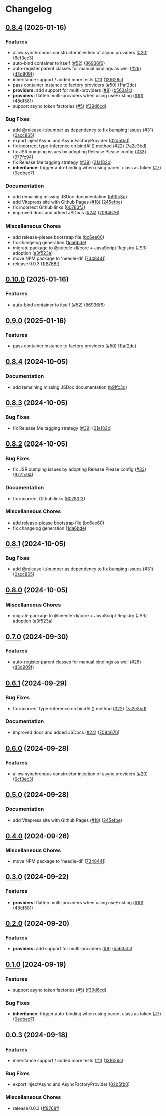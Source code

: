 # Changelog

## [0.8.4](https://github.com/needle-di/core/compare/v0.10.0...v0.8.4) (2025-01-16)


### Features

* allow synchronous constructor injection of async providers ([#20](https://github.com/needle-di/core/issues/20)) ([6cf3ec3](https://github.com/needle-di/core/commit/6cf3ec3eabd88f541d6714b56ca0b70ab5e779a2))
* auto-bind container to itself ([#52](https://github.com/needle-di/core/issues/52)) ([86936f6](https://github.com/needle-di/core/commit/86936f6459d92ffdd4efaa452f9cb1c129ec558b))
* auto-register parent classes for manual bindings as well ([#26](https://github.com/needle-di/core/issues/26)) ([d3d909f](https://github.com/needle-di/core/commit/d3d909fc603c74d4c81968d64545091b6bd7e437))
* inheritance support / added more tests ([#1](https://github.com/needle-di/core/issues/1)) ([13f626c](https://github.com/needle-di/core/commit/13f626ce3985f447e11f371ff476f5da2907f067))
* pass container instance to factory providers ([#50](https://github.com/needle-di/core/issues/50)) ([1faf2dc](https://github.com/needle-di/core/commit/1faf2dc025594ab913ec18afaa244ab99579b1eb))
* **providers:** add support for multi-providers ([#8](https://github.com/needle-di/core/issues/8)) ([b563a1c](https://github.com/needle-di/core/commit/b563a1c1fbc9d9e3adb487459d611655ad0c6a15))
* **providers:** flatten multi-providers when using useExisting ([#10](https://github.com/needle-di/core/issues/10)) ([48df581](https://github.com/needle-di/core/commit/48df581ec4901ecdd642cc7c64e527de71d1ec48))
* support async token factories ([#5](https://github.com/needle-di/core/issues/5)) ([f39d6cd](https://github.com/needle-di/core/commit/f39d6cd28d6fdb96664f82f084d9ed55405ece4b))


### Bug Fixes

* add @release-it/bumper as dependency to fix bumping issues ([#31](https://github.com/needle-di/core/issues/31)) ([0acc865](https://github.com/needle-di/core/commit/0acc865784d5137a242e728593ed4738f1a77955))
* export injectAsync and AsyncFactoryProvider ([02d5fb0](https://github.com/needle-di/core/commit/02d5fb07f6dd2b8bfa157cc438f8f3d9625c1630))
* fix incorrect type-inference on bindAll() method ([#22](https://github.com/needle-di/core/issues/22)) ([7a2e3bd](https://github.com/needle-di/core/commit/7a2e3bdf2b22d194cefb0dcd3d4b2ddb9589516b))
* fix JSR bumping issues by adopting Release Please config ([#33](https://github.com/needle-di/core/issues/33)) ([977fc94](https://github.com/needle-di/core/commit/977fc9457e91b1f2640e6e217973ad9684c82dc7))
* fix Release Me tagging strategy ([#39](https://github.com/needle-di/core/issues/39)) ([21a182b](https://github.com/needle-di/core/commit/21a182b7eef543fbcdcba056c841c4ccc528a7e8))
* **inheritance:** trigger auto-binding when using parent class as token ([#7](https://github.com/needle-di/core/issues/7)) ([0edbec7](https://github.com/needle-di/core/commit/0edbec733800c1919d0577e2bfcfa66d9bc14fb9))


### Documentation

* add remaining missing JSDoc documentation ([b9ffc3d](https://github.com/needle-di/core/commit/b9ffc3d51ab4ed6c24f7fae3b51b3907c2b0851f))
* add Vitepress site with Github Pages ([#18](https://github.com/needle-di/core/issues/18)) ([245efbe](https://github.com/needle-di/core/commit/245efbe4def6a1c0647cfc6c06c299968ad0eec9))
* fix incorrect Github links ([60783f3](https://github.com/needle-di/core/commit/60783f3f4800ca64c676c31bfebbf93c20a2123b))
* improved docs and added JSDocs ([#24](https://github.com/needle-di/core/issues/24)) ([7084676](https://github.com/needle-di/core/commit/708467639a60603b63cb7405ecaeaadaf2979562))


### Miscellaneous Chores

* add release-please bootstrap file ([bc6ee60](https://github.com/needle-di/core/commit/bc6ee6002697ba9c0255f3f800db9747456c927e))
* fix changelog generation ([1da6bde](https://github.com/needle-di/core/commit/1da6bde5247c08e9d472358e6dc70faad41f9772))
* migrate package to @needle-di/core + JavaScript Registry (JSR) adoption ([a3f523a](https://github.com/needle-di/core/commit/a3f523a05971343fd15faccdc012eec8e1e0f9c8))
* move NPM package to 'needle-di' ([7348441](https://github.com/needle-di/core/commit/7348441931179971dd41ac6583876faee3cfd241))
* release 0.0.3 ([1f8768f](https://github.com/needle-di/core/commit/1f8768faceceab651175433d20c853a03c404a3d))

## [0.10.0](https://github.com/needle-di/core/compare/v0.9.0...v0.10.0) (2025-01-16)


### Features

* auto-bind container to itself ([#52](https://github.com/needle-di/core/issues/52)) ([86936f6](https://github.com/needle-di/core/commit/86936f6459d92ffdd4efaa452f9cb1c129ec558b))

## [0.9.0](https://github.com/needle-di/core/compare/v0.8.4...v0.9.0) (2025-01-16)


### Features

* pass container instance to factory providers ([#50](https://github.com/needle-di/core/issues/50)) ([1faf2dc](https://github.com/needle-di/core/commit/1faf2dc025594ab913ec18afaa244ab99579b1eb))

## [0.8.4](https://github.com/needle-di/core/compare/v0.8.3...v0.8.4) (2024-10-05)


### Documentation

* add remaining missing JSDoc documentation ([b9ffc3d](https://github.com/needle-di/core/commit/b9ffc3d51ab4ed6c24f7fae3b51b3907c2b0851f))

## [0.8.3](https://github.com/needle-di/core/compare/v0.8.2...v0.8.3) (2024-10-05)


### Bug Fixes

* fix Release Me tagging strategy ([#39](https://github.com/needle-di/core/issues/39)) ([21a182b](https://github.com/needle-di/core/commit/21a182b7eef543fbcdcba056c841c4ccc528a7e8))

## [0.8.2](https://github.com/needle-di/core/compare/v0.8.1...v0.8.2) (2024-10-05)


### Bug Fixes

* fix JSR bumping issues by adopting Release Please config ([#33](https://github.com/needle-di/core/issues/33)) ([977fc94](https://github.com/needle-di/core/commit/977fc9457e91b1f2640e6e217973ad9684c82dc7))


### Documentation

* fix incorrect Github links ([60783f3](https://github.com/needle-di/core/commit/`60783f3f4800ca64c676c31bfebbf93c20a2123b`))


### Miscellaneous Chores

* add release-please bootstrap file ([bc6ee60](https://github.com/needle-di/core/commit/bc6ee6002697ba9c0255f3f800db9747456c927e))
* fix changelog generation ([1da6bde](https://github.com/needle-di/core/commit/1da6bde5247c08e9d472358e6dc70faad41f9772))

## [0.8.1](https://github.com/needle-di/core/compare/v0.8.0...v0.8.1) (2024-10-05)


### Bug Fixes

* add @release-it/bumper as dependency to fix bumping issues ([#31](https://github.com/needle-di/core/issues/31)) ([0acc865](https://github.com/needle-di/core/commit/0acc865784d5137a242e728593ed4738f1a77955))

## [0.8.0](https://github.com/needle-di/core/compare/v0.7.0...v0.8.0) (2024-10-05)


### Miscellaneous Chores

* migrate package to @needle-di/core + JavaScript Registry (JSR) adoption ([a3f523a](https://github.com/needle-di/core/commit/a3f523a05971343fd15faccdc012eec8e1e0f9c8))

## [0.7.0](https://github.com/needle-di/core/compare/v0.6.1...v0.7.0) (2024-09-30)


### Features

* auto-register parent classes for manual bindings as well ([#26](https://github.com/needle-di/core/issues/26)) ([d3d909f](https://github.com/needle-di/core/commit/d3d909fc603c74d4c81968d64545091b6bd7e437))

## [0.6.1](https://github.com/needle-di/core/compare/v0.6.0...v0.6.1) (2024-09-29)


### Bug Fixes

* fix incorrect type-inference on bindAll() method ([#22](https://github.com/needle-di/core/issues/22)) ([7a2e3bd](https://github.com/needle-di/core/commit/7a2e3bdf2b22d194cefb0dcd3d4b2ddb9589516b))


### Documentation

* improved docs and added JSDocs ([#24](https://github.com/needle-di/core/issues/24)) ([7084676](https://github.com/needle-di/core/commit/708467639a60603b63cb7405ecaeaadaf2979562))

## [0.6.0](https://github.com/needle-di/core/compare/v0.5.0...v0.6.0) (2024-09-28)


### Features

* allow synchronous constructor injection of async providers ([#20](https://github.com/needle-di/core/issues/20)) ([6cf3ec3](https://github.com/needle-di/core/commit/6cf3ec3eabd88f541d6714b56ca0b70ab5e779a2))

## [0.5.0](https://github.com/needle-di/core/compare/v0.4.0...v0.5.0) (2024-09-28)


### Documentation

* add Vitepress site with Github Pages ([#18](https://github.com/needle-di/core/issues/18)) ([245efbe](https://github.com/needle-di/core/commit/245efbe4def6a1c0647cfc6c06c299968ad0eec9))

## [0.4.0](https://github.com/needle-di/core/compare/v0.3.0...v0.4.0) (2024-09-26)


### Miscellaneous Chores

* move NPM package to 'needle-di' ([7348441](https://github.com/needle-di/core/commit/7348441931179971dd41ac6583876faee3cfd241))

## [0.3.0](https://github.com/needle-di/core/compare/v0.2.0...v0.3.0) (2024-09-22)


### Features

* **providers:** flatten multi-providers when using useExisting ([#10](https://github.com/needle-di/core/issues/10)) ([48df581](https://github.com/needle-di/core/commit/48df581ec4901ecdd642cc7c64e527de71d1ec48))

## [0.2.0](https://github.com/needle-di/core/compare/v0.1.0...v0.2.0) (2024-09-20)


### Features

* **providers:** add support for multi-providers ([#8](https://github.com/needle-di/core/issues/8)) ([b563a1c](https://github.com/needle-di/core/commit/b563a1c1fbc9d9e3adb487459d611655ad0c6a15))

## [0.1.0](https://github.com/needle-di/core/compare/v0.0.3...v0.1.0) (2024-09-19)


### Features

* support async token factories ([#5](https://github.com/needle-di/core/issues/5)) ([f39d6cd](https://github.com/needle-di/core/commit/f39d6cd28d6fdb96664f82f084d9ed55405ece4b))


### Bug Fixes

* **inheritance:** trigger auto-binding when using parent class as token ([#7](https://github.com/needle-di/core/issues/7)) ([0edbec7](https://github.com/needle-di/core/commit/0edbec733800c1919d0577e2bfcfa66d9bc14fb9))

## 0.0.3 (2024-09-18)


### Features

* inheritance support / added more tests ([#1](https://github.com/needle-di/core/issues/1)) ([13f626c](https://github.com/needle-di/core/commit/13f626ce3985f447e11f371ff476f5da2907f067))


### Bug Fixes

* export injectAsync and AsyncFactoryProvider ([02d5fb0](https://github.com/needle-di/core/commit/02d5fb07f6dd2b8bfa157cc438f8f3d9625c1630))


### Miscellaneous Chores

* release 0.0.3 ([1f8768f](https://github.com/needle-di/core/commit/1f8768faceceab651175433d20c853a03c404a3d))
